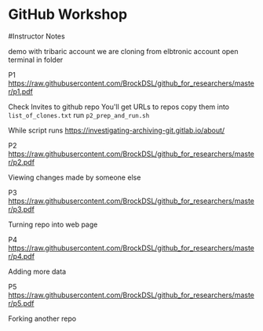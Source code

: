 # GitHub Workshop
#Instructor Notes

demo with tribaric account
we are cloning from elbtronic account
open terminal in folder

P1
https://raw.githubusercontent.com/BrockDSL/github_for_researchers/master/p1.pdf

Check Invites to github repo
You'll get URLs to repos copy them into `list_of_clones.txt`
run `p2_prep_and_run.sh`


While script runs
https://investigating-archiving-git.gitlab.io/about/

P2
https://raw.githubusercontent.com/BrockDSL/github_for_researchers/master/p2.pdf

Viewing changes made by someone else

P3
https://raw.githubusercontent.com/BrockDSL/github_for_researchers/master/p3.pdf

Turning repo into web page


P4
https://raw.githubusercontent.com/BrockDSL/github_for_researchers/master/p4.pdf

Adding more data


P5
https://raw.githubusercontent.com/BrockDSL/github_for_researchers/master/p5.pdf

Forking another repo
